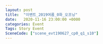 ```yaml
---
layout: post
title:  "이벤트_2019여름_0화_오프닝"
date:   2020-11-16 23:00:00 +0000
categories: Event
Tags: Story Event
SceneCode: ["scene_evt190627_cp0_q1_s10"]
---
```

